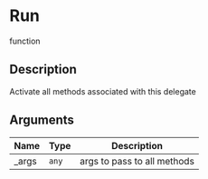 # Run

<span class="badge badge-secondary">function</span>

## Description
Activate all methods associated with this delegate

## Arguments
| Name | Type | Description |
| ---- | ---- | ----------- |
| _args | `any` | args to pass to all methods |